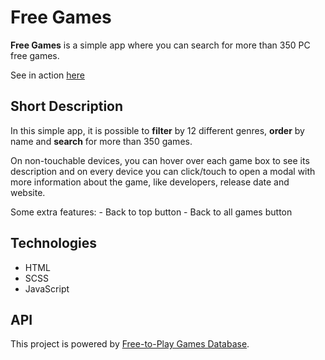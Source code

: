 # Free Games

**Free Games** is a simple app where you can search for more than 350 PC free games.

See in action [here](https://free-games-danielfontoura.netlify.app/)

## Short Description

In this simple app, it is possible to **filter** by 12 different genres, **order** by name and **search** for more than 350 games.

On non-touchable devices, you can hover over each game box to see its description and on every device you can click/touch to open a modal with more information about the game, like developers, release date and website.

Some extra features: - Back to top button - Back to all games button

## Technologies

- HTML
- SCSS
- JavaScript

## API

This project is powered by [Free-to-Play Games Database](https://rapidapi.com/digiwalls/api/free-to-play-games-database).
